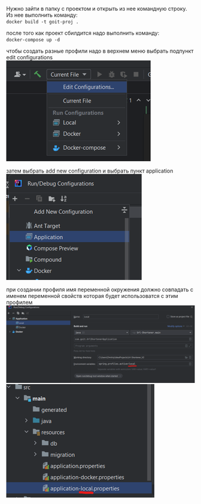 Нужно зайти в папку с проектом и открыть из нее командную строку.
Из нее выполнить команду:  
`docker build -t goit-proj .`

после того как проект сбилдится надо выполнить команду:  
`docker-compose up -d`

чтобы создать разные профили надо в верхнем меню выбрать подпункт edit configurations
![img.png](readme_img/img.png)

затем выбрать add new configuration и выбрать пункт application
![img.png](readme_img/img2.png)

при создании профиля имя переменной окружения должно совпадать с именем переменной свойств которая будет использоватся с этим профилем 
![img.png](readme_img/img3.png)
![img.png](readme_img/img4.png)